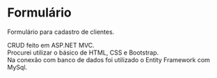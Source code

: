 # Formulário

Formulário para cadastro de clientes.

CRUD feito em ASP.NET MVC. <br>
Procurei utilizar o básico de HTML, CSS e Bootstrap. <br>
Na conexão com banco de dados foi utilizado o Entity Framework com MySql.
